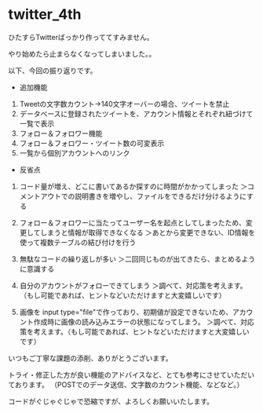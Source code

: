 # twitter_4th

ひたすらTwitterばっかり作っててすみません。

やり始めたら止まらなくなってしまいました。。

以下、今回の振り返りです。

- 追加機能

1. Tweetの文字数カウント→140文字オーバーの場合、ツイートを禁止
2. データベースに登録されたツイートを、アカウント情報とそれぞれ紐づけて一覧で表示
3. フォロー＆フォロワー機能
4. フォロー＆フォロワー・ツイート数の可変表示
5. 一覧から個別アカウントへのリンク

- 反省点

1. コード量が増え、どこに書いてあるか探すのに時間がかかってしまった
＞コメントアウトでの説明書きを増やし、ファイルをできるだけ分けるようにする

2. フォロー＆フォロワーに当たってユーザー名を起点としてしまったため、変更してしまうと情報が取得できなくなる
＞あとから変更できない、ID情報を使って複数テーブルの結び付けを行う

3. 無駄なコードの繰り返しが多い
＞二回同じものが出てきたら、まとめるように意識する

4. 自分のアカウントがフォローできてしまう
＞調べて、対応策を考えます。（もし可能であれば、ヒントなどいただけますと大変嬉しいです）

5. 画像を input type="file"で作っており、初期値が設定できないため、アカウント作成時に画像の読み込みエラーの状態になってしまう。
＞調べて、対応策を考えます。（もし可能であれば、ヒントなどいただけますと大変嬉しいです）


いつもご丁寧な課題の添削、ありがとうございます。

トライ・修正した方が良い機能のアドバイスなど、とても参考にさせていただいております。
（POSTでのデータ送信、文字数のカウント機能、などなど。）

コードがぐじゃぐじゃで恐縮ですが、よろしくお願いいたします。

